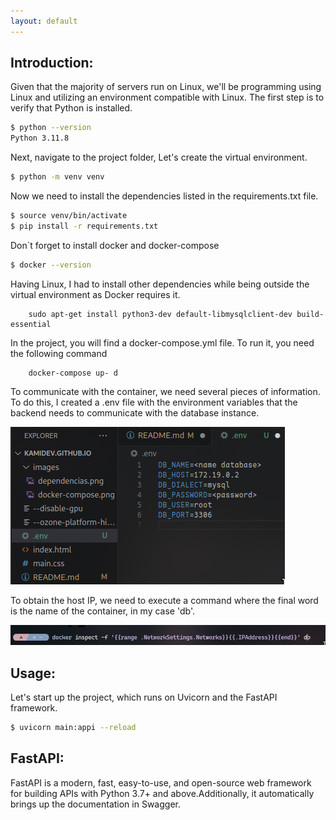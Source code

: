 ```yaml
---
layout: default
---
```


## Introduction:

Given that the majority of servers run on Linux, we'll be programming using Linux and utilizing an environment compatible with Linux.
The first step is to verify that Python is installed.

```bash
$ python --version
Python 3.11.8
```

Next, navigate to the project folder, Let's create the virtual environment.

```bash
$ python -m venv venv
```

Now we need to install the dependencies listed in the requirements.txt file.

```bash
$ source venv/bin/activate
$ pip install -r requirements.txt
```

Don`t forget to install docker and docker-compose

```bash
$ docker --version
```

Having Linux, I had to install other dependencies while being outside the virtual environment as Docker requires it.

```shell
    sudo apt-get install python3-dev default-libmysqlclient-dev build-essential
```

In the project, you will find a docker-compose.yml file. To run it, you need the following command

```shell
    docker-compose up- d
```

To communicate with the container, we need several pieces of information. To do this, I created a .env file with the environment variables that the backend needs to communicate with the database instance.

![env](./images/spartan/env.png)

To obtain the host IP, we need to execute a command where the final word is the name of the container, in my case 'db'.

![db](./images/spartan/inspector.png)

## Usage:

Let's start up the project, which runs on Uvicorn and the FastAPI framework.

```bash
$ uvicorn main:appi --reload
```

## FastAPI:

FastAPI is a modern, fast, easy-to-use, and open-source web framework for building APIs with Python 3.7+ and above.Additionally, it automatically brings up the documentation in Swagger.

